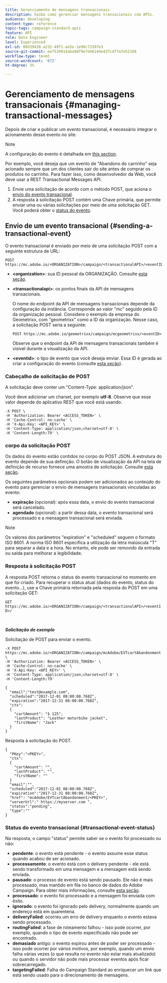 ```yaml
---
title: Gerenciamento de mensagens transacionais
description: Saiba como gerenciar mensagens transacionais com APIs.
audience: developing
content-type: reference
topic-tags: campaign-standard-apis
feature: API
role: Data Engineer
level: Experienced
exl-id: 00d39438-a232-49f1-ae5e-1e98c73397e3
source-git-commit: ee7539914aba9df9e7d46144e437c477a7e52168
workflow-type: tm+mt
source-wordcount: '672'
ht-degree: 3%

---
```


# Gerenciamento de mensagens transacionais {#managing-transactional-messages}

Depois de criar e publicar um evento transacional, é necessário integrar o acionamento desse evento no site.

>[!NOTE]
>
>A configuração do evento é detalhada em [this section](../../channels/using/configuring-transactional-event.md).

Por exemplo, você deseja que um evento de &quot;Abandono do carrinho&quot; seja acionado sempre que um dos clientes sair do site antes de comprar os produtos no carrinho. Para fazer isso, como desenvolvedor da Web, você deve usar a REST Transactional Messages API.

1. Envie uma solicitação de acordo com o método POST, que aciona o [envio do evento transacional](#sending-a-transactional-event).
1. A resposta à solicitação POST contém uma Chave primária, que permite enviar uma ou várias solicitações por meio de uma solicitação GET. Você poderá obter o [status do evento](#transactional-event-status).

## Envio de um evento transacional {#sending-a-transactional-event}

O evento transacional é enviado por meio de uma solicitação POST com a seguinte estrutura de URL:

```
POST https://mc.adobe.io/<ORGANIZATION>/campaign/<transactionalAPI>/<eventID>
```

* **&lt;organization>**: sua ID pessoal da ORGANIZAÇÃO. Consulte [esta seção](../../api/using/must-read.md).

* **&lt;transactionalapi>**: os pontos finais da API de mensagens transacionais.

   O nome do endpoint da API de mensagens transacionais depende da configuração da instância. Corresponde ao valor &quot;mc&quot; seguido pela ID da organização pessoal. Considere o exemplo da empresa do Geometrixx, com &quot;geometrixx&quot; como a ID da organização. Nesse caso, a solicitação POST seria a seguinte:

   `POST https://mc.adobe.io/geometrixx/campaign/mcgeometrixx/<eventID>`

   Observe que o endpoint da API de mensagens transacionais também é visível durante a visualização da API.

* **&lt;eventid>**: o tipo de evento que você deseja enviar. Essa ID é gerada ao criar a configuração do evento (consulte [esta seção](../../channels/using/configuring-transactional-event.md#creating-an-event)).

### Cabeçalho de solicitação de POST

A solicitação deve conter um &quot;Content-Type: application/json&quot;.

Você deve adicionar um charset, por exemplo **utf-8**. Observe que esse valor depende do aplicativo REST que você está usando.

```
-X POST \
-H 'Authorization: Bearer <ACCESS_TOKEN>' \
-H 'Cache-Control: no-cache' \
-H 'X-Api-Key: <API_KEY>' \
-H 'Content-Type: application/json;charset=utf-8' \
-H 'Content-Length:79' \
```

### corpo da solicitação POST

Os dados do evento estão contidos no corpo do POST JSON. A estrutura do evento depende de sua definição. O botão de visualização da API na tela de definição de recurso fornece uma amostra de solicitação. Consulte [esta seção](../../channels/using/publishing-transactional-event.md#previewing-and-publishing-the-event).

Os seguintes parâmetros opcionais podem ser adicionados ao conteúdo do evento para gerenciar o envio de mensagens transacionais vinculadas ao evento:

* **expiração**  (opcional): após essa data, o envio do evento transacional será cancelado.
* **agendado**  (opcional): a partir dessa data, o evento transacional será processado e a mensagem transacional será enviada.

>[!NOTE]
>
>Os valores dos parâmetros &quot;expiration&quot; e &quot;scheduled&quot; seguem o formato ISO 8601. A norma ISO 8601 especifica a utilização da letra maiúscula &quot;T&quot; para separar a data e a hora. No entanto, ele pode ser removido da entrada ou saída para melhorar a legibilidade.

### Resposta à solicitação POST

A resposta POST retorna o status do evento transacional no momento em que foi criado. Para recuperar o status atual (dados do evento, status do evento...), use a Chave primária retornada pela resposta do POST em uma solicitação GET:

`GET https://mc.adobe.io/<ORGANIZATION>/campaign/<transactionalAPI>/<eventID>/`

<br/>

***Solicitação de exemplo***

Solicitação de POST para enviar o evento.

```
-X POST https://mc.adobe.io/<ORGANIZATION>/campaign/mcAdobe/EVTcartAbandonment \
-H 'Authorization: Bearer <ACCESS_TOKEN>' \
-H 'Cache-Control: no-cache' \
-H 'X-Api-Key: <API_KEY>' \
-H 'Content-Type: application/json;charset=utf-8' \
-H 'Content-Length:79'

{
  "email":"test@example.com",
  "scheduled":"2017-12-01 08:00:00.768Z",
  "expiration":"2017-12-31 08:00:00.768Z",
  "ctx":
  {
    "cartAmount": "$ 125",
    "lastProduct": "Leather motorbike jacket",
    "firstName": "Jack"
  }
}
```

Resposta à solicitação do POST.

```
{
  "PKey":"<PKEY>",
  "ctx":
  {
    "cartAmount": "",
    "lastProduct": "",
    "firstName": ""
  }
  "email":"",
  "scheduled":"2017-12-01 08:00:00.768Z",
  "expiration":"2017-12-31 08:00:00.768Z",
  "href": "mcAdobe/EVTcartAbandonment/<PKEY>",
  "serverUrl":" https://myserver.com ",
  "status":"pending",
  "type":""
}
```

### Status do evento transacional {#transactional-event-status}

Na resposta, o campo &quot;status&quot; permite saber se o evento foi processado ou não:

* **pendente**: o evento está pendente - o evento assume esse status quando acabou de ser acionado.
* **processamento**: o evento está com o delivery pendente - ele está sendo transformado em uma mensagem e a mensagem está sendo enviada.
* **pausado**: o processo de evento está sendo pausado. Ele não é mais processado, mas mantido em fila no banco de dados do Adobe Campaign. Para obter mais informações, consulte [esta seção](../../channels/using/publishing-transactional-message.md#suspending-a-transactional-message-publication).
* **processado**: o evento foi processado e a mensagem foi enviada com êxito.
* **ignorado**: o evento foi ignorado pelo delivery, normalmente quando um endereço está em quarentena.
* **deliveryFailed**: ocorreu um erro de delivery enquanto o evento estava sendo processado.
* **routingFailed**: a fase de roteamento falhou - isso pode ocorrer, por exemplo, quando o tipo de evento especificado não pode ser encontrado.
* **demasiado** antigo: o evento expirou antes de poder ser processado - isso pode ocorrer por vários motivos, por exemplo, quando um envio falha várias vezes (o que resulta no evento não estar mais atualizado) ou quando o servidor não pode mais processar eventos após ficar sobrecarregado.
* **targetingFailed**: Falha do Campaign Standard ao enriquecer um link que está sendo usado para o direcionamento de mensagens.
